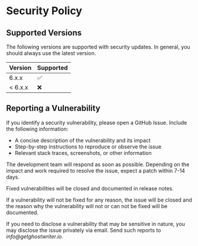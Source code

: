 # Security Policy

## Supported Versions

The following versions are supported with security updates. In general, you should always use the latest version.

| Version | Supported          |
| ------- | ------------------ |
| 6.x.x   | :white_check_mark: |
| < 6.x.x | :x:                |

## Reporting a Vulnerability

If you identify a security vulnerability, please open a GitHub Issue. Include the following information:

* A concise description of the vulnerability and its impact
* Step-by-step instructions to reproduce or observe the issue
* Relevant stack traces, screenshots, or other information

The development team will respond as soon as possible. Depending on the impact and work required to resolve the issue, expect a patch within 7-14 days.

Fixed vulnerabilities will be closed and documented in release notes.

If a vulnerability will not be fixed for any reason, the issue will be closed and the reason why the vulnerability will not or can not be fixed will be documented.

If you need to disclose a vulnerability that may be sensitive in nature, you may disclose the issue privately via email. Send such reports to _info@getghostwriter.io_.
